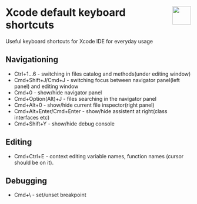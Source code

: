 # <img style="float: right;"  src="https://raw.githubusercontent.com/igorkotkovets/xcode-keyboard-shortcuts/master/Xcode-icon.png" width="50">Xcode default keyboard shortcuts 
Useful keyboard shortcuts for Xcode IDE for everyday usage


## Navigationing
* Ctrl+1...6 - switching in files catalog and methods(under editing window)
* Cmd+Shift+J/Cmd+J - switching focus between navigator panel(left panel) and editing window
* Cmd+0 - show/hide navigator panel
* Cmd+Option(Alt)+J - files searching in the navigator panel
* Cmd+Alt+0 - show/hide current file inspector(right panel)
* Cmd+Alt+Enter/Cmd+Enter - show/hide assistent at right(class interfaces etc)
* Cmd+Shift+Y - show/hide debug console


## Editing 
* Cmd+Ctrl+E - context editing variable names, function names (cursor should be on it).


## Debugging
* Cmd+\ - set/unset breakpoint

